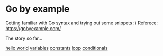 # Go by example

Getting familiar with Go syntax and trying out some snippets :)
Referece: https://gobyexample.com/

The story so far...

[hello world](./hello-world)
[variables](./variables)
[constants](./constants)
[loop](./loop)
[conditionals](./conditionals)

